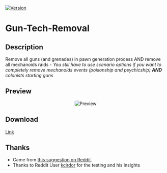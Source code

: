 [![Version](https://img.shields.io/badge/Rimworld-B18-red.svg?style=for-the-badge)](https://ludeon.com/forums/index.php?topic=22120)
# Gun-Tech-Removal

## Description
Remove all guns (and grenades) in pawn generation process AND remove all mechanoids raids - *You still have to use scenario options if you want to completely remove mechanoids events (poisonship and psychicship) __AND__ colonists starting guns*

## Preview
<p align="center"><img src="https://i.imgur.com/Ajmxh8w.png?1" alt="Preview"/></p>

## Download
[Link](https://github.com/kaptain-kavern/Gun-Tech-Removal/releases/latest)

## Thanks
- Came from [this suggestion on Reddit](https://www.reddit.com/r/RimWorld/comments/57hmq0/mod_to_disable_grenades/).
- Thanks to Reddit User [kcirdor](https://www.reddit.com/user/kcirdor) for the testing and his insights
